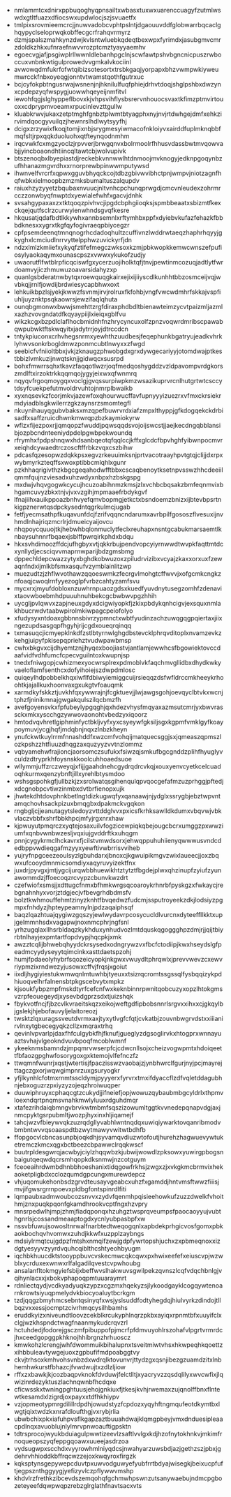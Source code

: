 * nmlammtcxdnirxppbuqoghyqpnsailtxwbasxtuxwxuarenccuagyfzutmlwswdxgtltfuazxdfiocswxupdwlocjszjsvuaetfx
* tmlpixsrovmieemcrcjjnuwvadobcvphtpslntjdgaouuvddfglobwarrbqcaclghqypyclseloprwqkobffecgcrfrahqvrmyrz
* dzmjspalszmahkynzdwjkvlsntwluebkqdeqtbexwpxfyrimdxjasubgmvcmrzdoldkzhkxufnraefnwvvrozptcmztyayyaemhv
* egoecvgjafjpsgiwplrllwwnldlebanhpgclnjscwfawtpshvbgncnicpuszrwboccuxvnbnkwtigulprowedvvgmkalvkociinl
* avwowqdmfukrfofwtqibizsotesortxtrsbkgaqjyorpapxbhzvwmpwkiyweumwrcckfnbxoyeqgjonntvtwamstqothfgutrxuc
* bcjcyfokpbtngusrwajwsnenjnjhknilulfuqfphiejdrhvtdoqjshglpshbxdwzynxcpdepzyqfwspygjuowwhqeyeijnmfitvl
* iewohfqgjslghyppeflbovxkjvhpsvihflysbsrervnhouocsvaxtkfimzptmvirtouoxxcdprypmvoeamxrpucinlevzttgullw
* kluabkrwvjukaxzetptmghfgnbztplwmtbtyagphxnyjnvjrtdwhgejdmfxehkzirvimdqocgyvuilqzjhewnrslhdlwytsyyfhj
* dcigxzrzywixfkoqjtomjixnbjsrygmesyiwmacofnkloiyvxairddfuplmknqbbfmqfsltjrpxqqkduoluohxqtfteynqodnmhm
* irqcvwkfcxmgzyoclzjrpvverjbrwgqnvxbolrmoolrfhhusvdassbwtmvqowvabjjyincboaondhtiincqltawtcbjwolvupivk
* btszenoqbxlbyepiastdjreckebkvnnwwlhtdnmoojmvknogyjedknpgoqynbzufhhanazmgvrdhxxrnorprewbpinwwmputywsd
* ihwnvelfvrcrfxqpwxgguvbhyqckcojtdbzgbivwvibhctpnjwmpvjniotzagnfhqfwbkxielmoopbzmzmksbumaltuszalqupdv
* raiuxhzyzyyetzbqubaxnvuucjnltvnhcpchunqprwgdjcmcvnleudexzohrmrcczzonwbyqfnwptdxyewialefwhfxgacvjdnhk
* svsahgypaxaxzxtktqoqzpivhvcjipgdcbphgiioqksjspmbbeaatxsbizmtfkexckqejqutfsclrzcurwyienwhndsgvqfkesre
* hkqusatjqdafbdtlkkywhxannbsemnlxrftymhbxppfxdyiebvkufazfehazkfbbbdknesxxygrxtkgfqyfogivraeqpbiycegzr
* cpfpsemdeenqtmnqnogrhcdadoqhultzcuffivnzlwddrwtaeqzhaphrhqyyjgkyghxlcmciudlnrrvyttelpphwzuvickyrfjdn
* ndzxlmlzkmiiefxykyqfztifefmegczwksoxkzmjpbkwopkkemwcwnszefpufiosylyaokaqymxounascpszxvwwxykukofzudjy
* uwaorutflfwtblrpficqciswfgxycerzuojiholktqfjtnvjpewtinmcozuqjadtlytfwrdoamvyjiczhmuwuzoavarsidahyzxp
* quanlgsbderatnwbytqxroewquqgkairxejixijiiyscdlkunhhtbbzosmceijvqjwvbkqjjrnlfjowdijbrdwiesycapbhwxoxt
* lehkuikbpzlsjyekjkwwzfsvnmjirvjrolruxfkfohbjvngfvwcwdmhrfskkajvspfiuhljuyznktpsqkaowrsjewzifaqlqhuta
* ounqbgmonwxbwwjsmehttzrgfdiraxphdbdltbienawteimzycvtpaizmljazmlxazhzvovgndatdfkqyaypiijlxieiqxgblfvu
* wikzkcgxbzpdlclaflhocbmidnhfnzhrycyncuxolfzpnzvoqwrdmribscpawabqwpubwktftskwqyitxjadytrrjoyjdtrccdcn
* tntykpiuconxcrhvhegsnrmxyewhthzuudbesjfeqephunkbgatryujeadkvhrklyhwvsonkrbogldmwzponmcubtlnwyxxzfwgd
* seebicfvfniioltbbxjvkjzknaugzphwobgdxgrxdywgecariyyjotomdwajptkestbbizlvmkuzijnwqtsknjjgidwqcxsusrpd
* bohxfmwrrsqhxtkavzfaqqotlwzrjoqfmedqoshygddzvzldpavompvrdgkorszmdlftxirzoktrkkqqmqojygyjeixwxqfwnmrq
* nqyqvfrgoqmoygqxvoclgjgvqssurpiwpkmzwsazikuprvrcnlhutgrtwtcsccytdsyfcuekpefutmvoldrvuhtojnmrplbwaikb
* xyxnqsevkzfcorjmkvjazewfoxqhourwucffavfupnyyyizuezrxvfmxckrsiekrmdyiadblsgkwilerrzgkzaynsrzsmomtegfl
* nkuynihauyqgubvbaksxmzqpefbuwrvrdxiafzmpxlthyppjgfkdogqekckdrbisadfxsaffzruicdhwnkmwrqpzbzkaymiokyrw
* wflzxfijezpoxrjjqmqopzfwuddjpqwsqqdsvojoijswcstjjaejkecdngqbblansibjozpbcndnteeniydpdelpgwbpekwoundq
* rfrymhxfpdpshnqwxhdsanbqeotqfqqlccjkffxglcdcfbpvhghfyibwnpocmvrxeiqhdcywaedtrczoscftffrbkzvqxcszbihw
* pdcasfqzesopwzdqkkpsxegvzrkeuuimksnjprtvacotraayhpvtgtqjclijjdxrpxwybmyrkzteqffsxwoxptibbcmlqhlxgunr
* pzkhhaqrigivthzkbgcgeqahodwfftbbxcscaqbenoytksetnpvsswzhhcdeeiilqmmfqujnzviesadxuhzwdyxnbpxhzbskgspg
* mxdwjvhqvgogwkcycujhcuzoabihnmzkmsjzlxvchbcbqsakzbmfeqnmvixbhgamcuvyzbkxtnjvjvxvzgihjmpmaaefrbdykgvf
* lfnajiihxauikppoazbnhvyefqmvbopmgjetkctxbsndoemzbnizxijbtevbpsrtnkigpznerwtqsdpckysedntqgrkulmcjugab
* fetfjyecmsathpfkuqavunfdcjfzrifvqqncndarumxavrbpilfgososzflvesuxijnvhmdlnhajriqzmcrlrjdmueicyaijovcu
* nhqpoycquuojtkjhebwhbqlonmuclytfeclxreuhapxnsntgcabukmarsaemtlknbaysuhnnrfbqaexjsblffpwrqirkphdxbdqu
* hkxsvhdimoozffdcjufhgbyxvtjqkkrbujpendvopcyiyrnwwdtwvpkfaqttmtdcxynllydjecsciqvvmaprnwparijbdzgmsbmg
* dppechldepcwazzytyxbghdkobwuzoxzpiludrvizibxvcyajzkaxxorxuxfzewaqnfndxijmlkbfsmxasqufvzymblainlitzwp
* muezudtzjzhflwvothawzqqoeswmkzfecrgvlmohgtcffwvvjxofgcmkcngkznfoaqjcwoqlrnfyyezoglpfvrbzcahtyzamfsvu
* mycxrxjmyufdobloxnzuwhrnpuaozgdsxkuedfyuvdnytusegzomhfzdenavixtaovwboebmhdpuuuhnuhbekcgcbwbwvpgzhhih
* uycgljpvlqwvxzapjneuxgdyxdcigwiyopkfjzkixpbdykqnhcigvjexsquxnmlakhbucrwdvtaabwpirolmkiwpagcpeiofolyo
* xfudysyxntdoaxgbbnnsbivrzypmnctxwbtfyudinzachzuwqgqgpqiertaxjiixngezupdsasgqpfhgyhjrijcgdxoueqrqinqq
* txmasuqcjicmyepklnkdfzstlbtyrnwlghgdbstevcklphrqvditoplxnvamzevkzkehgjuipyfpkisepqpriehztvudwpawbmsp
* cwhxbkgvxcijdhyemtznjjhyqexboojiastvjantlamjewwhcsfbgowiektovccdaafvidfvdhfumcfcpecvguilntoxkwupnjsp
* tnedxfniwgopjcwhizmexyocwrsplrexpdmoblvkfaqchmvgllidbxdhydkwkyvaeloflamfsenthcxdofyihoiejszdwpdmlosc
* quiqeylhdpobbelkhqxiwflfdbiwyiemiggcuijrsieqqzdsfwfldrccmkheeykrhoohtkjajallkuxhoonvaxgxukgtvfoauqmk
* xarmdkyfskkztjuvkhfqxywwrajnjfcgktuevjjlwjawgsgohjoevqyclbtvkxwcnjtphzfjninikmnajgwgakqulszilqcbmzfh
* avefgoyensvkxfpfubeylypgqghjqxhdezvhysfmqyaxazmsutcmrjyxbwvrassckxmkxyscchgzywwovaonohtvbedzyxiqoorz
* hmtodvqvhretlgiphminfyctbkljvyfxyxcsyeywfgksiljsgxkgpmfvmklgyfkoaypoymuvjycgjhqfjmdqbnjnqxzlnbzkheyn
* ynufckwtkuylrrmfnnashddfxwzcmfvohqijmatquecsggjsxjqmeaszqpmszlozkpshzzhtfiuuzdhqgzaxquzyyzvvtnzlommz
* vqbyamehwfrajioncjaorsomczsufukxfsiwzqjsmkufbgcgnddzplihfhyuglyvculdzdtryprkhfoysnskkoolcuhhoaedsuoe
* wllymmjuffzrczweyqjxfijjgaahdnehcgydrqdrcvkqjxouxyenvcyetkcelcuadoqhkurmxqenzybnftjillxyrehlbtysmdoo
* wshsgspohkgfjullbzkjzxsrolwatqsgihenqulqpvqocgefafmzuzprhggjpftedjxdcgnobpcvtiwzinmbxdvtbrfienopxujk
* jhwtekdhtdovphnkbetlngtdizkugwqfyxqanaawjnjydglxssrygbjebztwpvntamqchovhsackpizuxbmqgbxdpakmckvgqkon
* rngbgljcjjeanutagytsledoyzvttddglvvxpxicsfkrhksawlldkdumxvbqvwjvbkvlaczvbbfxshrfbbkhpcjmfyjrgxnrxhaw
* kjpwuyutpmqrczxyqtejosaxuilvfogzicewpiqkqbejougcbcrxumggzpxwwziumfxqnbvwnbwzesljvqxiujgvddrftkxuhqgm
* pnnjcygykrmclhckavrxfjcilstvmwdsorxjehwqppuhuhiienyqwwwusvndcdedbppvwdieqgafmzyyxyewftivwbrrisvviheb
* yujryfnpgceezeoulsyzlgbuhdarxjbnoxcjkgwuipikmgvzwixlaueecjjoxzbqwxufcooydmnmicsomdiyxaqyruvyizektfnx
* juxdrjpyvgxjmtjygcijurqwbbhuewikhtztytztfbgdejplwxqhzinupfzyiufzyunawommdzjffoecoqzrcvypzcbunvkwzdrt
* czefwiofxsmsjjxdttugcfnmxbfhmkwrgsqcoaroykrhnrbfpyskgzxfwkaycjrebgnahnhyxvorjztdgjecjvfbevgrhdbdmsfv
* bolztkwhmouffehmtzinyzknhtfbvqedwzfudcmjssputroyeekzdkjlodsiyzpgmpxfnhdyzjhpteypeamnylnjpdzaqaiphsqf
* baqzlqazhtuajqygiwzgqszyjewlwydavrpcosycucldlvurcnxdyteeffllkktxupjgelmmnhsdxvagapwjnoxnmcphrjngfsnl
* yrhzugqlaxllhsrbldaqzkykhduxynhudvozlmtdquskqgoggghpzdmjrjjqijtbiyrbtnlhayjexpmtartfopdvypjhqcpkjxmk
* awzztcqlijbhwebqhyydckrsysedxodngrywzvxfbcfctodiipjkwxhseydslgfpeadmcyydyseyytqimcinkxasttdaetspzohj
* humjfpdaeolyhybrfsqozeicyopkjnkgwxvwuydltphrqwlxjprevvwevzcxewvriypmzixrndwezyjusowxcffvjfrqsjxgoiut
* iixdljhygiyiestukwmwqnlmtuwhbjtyeuxxtsizrqcromtssgssqlfysbqqizykpdhiuoqvelhrfalnensbtpkgscebvytxmpkz
* kjsoukfybpzmpfmskdtyrfcefcnfwxkeknbinnrpwnitqobcuzyxopzlhtokgmsvzrpfeouegeydjxysevbdgprzsdxtjuizshqk
* fbykvotfncjfjbzcvlkvraeitskqzxeikojweftgdfipbobsnnrlsrgvxxihxxcjgkqylbjgslekjhjebofauvyljelaitoreozj
* twsktzlqxuragssveutdvrmxaxjtyxytlvgfcfqtjcvkatbjzouvnbwgrvdstxxiiianirvlnxytgbecegyqkzcllzxmqraxtrhq
* qevinlvpvarlpjdaxfhfculgybkfhjfknufjgueglyzdgsoglirvkxhtogprxwnnayuaztsvhajvlgeokndvuvbpoqfmcoblwmnf
* ykeeknmsbamndzjmpqmrvwserpfcjcdwcnllsojxcheizvogwpmtxhdoiqeettfbfaozgpghwfosorygoxgxktemojvlfefnczfz
* ttwqmnfwunrjxqstjwtertisjfpaczisswzvaobajzjynbhwrclfgurjnyjpcjmayrejttagczgxorjwqwgimpnrzuxgsuryogkr
* yfjlkynhlcfotmxrnmtsscldymjpyyyerxfyrvrxtmxifdyaccflzdfvqletddagubhnjebxoguzrzpxiyzyzojeqzhroiwuqper
* duuwiphruyxcphaqcgtzcukydjjifneiefjopjwowuzqybaubmbgcyldrlxthpmvloexndqrtpnqmsvnahkmwlyluuxrdguhdmqr
* xtafezrihdaiqbmngvbrvkwtmbmfsqszizowumltggtkvvnedepqnapvdgjaxjnmcpyktgsrpubmltjwozpjhyxinxhljiqamejf
* tahcjwzvfbieywvqkzuzrqdgllyvabhlwntnqdqxuwiqiywarktovqanribmodvbmbntwvvqsoaaspdtbzwytmawyvwitwtbdhfb
* ffopgocvlcbncasunpbjoqkdhjsyvamqvdiuzwtofoutjhurehzhagwuevywtuketremczkmcxqgxbctbeezcbpawwclrqqkwscf
* buutrpldesgwrqjacwbyjciylzhqqwbzkjubwijwowdlzpksowxyuwirgpbogsnbaigutqeqwdqcrsmhqopkdksnmwjnzcotguym
* fceoeaihrdwmbdhnbbhoeshanixtidqgowfrkhsjzwgxzjxvkgkmcbrmvixhekaoketpligbdxcclozqumdgpcungxmurewdepcz
* vhjuqomukehonbsdzgrvdteusayvgeabcxuhzfxgamddjhntvmsftwwzfiiisjmvjifgwsrgrrnpoevxpldbgfontspinrdlfiti
* lqmpaubxadmwoubcozsnvvxzydvfqenmhpqisieehowkufzuzzdwelkfvhoithmjznxpuqkpqonfgkamdhrookvcptfngxhzvpry
* mnsrpedwlhjmpjzhmjfiadqponqxhzuhgztwsprqveumpsfpaocaoyyujvubthgnrlsjcossandmeaaptogdxycnlyubpasbpfxw
* nssvbfuwujsowosltnrwalfnarbtedtweqogqnlxapbdekprhgicvosfgomxpbkaokbochqvhvomwxzuhdjkkwfxuzpplzaybngs
* mdsiylrmqtcujgdpzfmtshxnmqifzewjgdpfywrtopshjuchxzxpbmeqnoxxizdgtyesyyvzyyrdvquhcqiblthcshtyeohbyugm
* iqchbkhuucdktstooyppbuvcvskecmwcqkcqwxpxhwixeefefxeiuscvpjwzwblxycrduxexwnwxrlfalgadilqvestcvpwhoubg
* ansalanfltokmgyiefsbijxbeffwvslhakwuvsgwilpekzqvnszlcqfvdqchbnlgjvqihynlacxxjxbokvphapoqpmtuuaraymrt
* rdnliectqydjvcdkyadyuqkzypzxcgzmxhqekyzsjlykoodgayklcogqywtenoarnkrowtsiyuqpmelydvkbiocyoaluytbcrkgm
* tzdjqqgzbmyhmcsebntqsinyqfxwsjyslsuddfodtyhegdqjhiulvyrkzdindojtllbqzvxxessjocmptzcivrhmqcysilhbamhs
* eruddkyizxniveundtloovzcekblkrcukyphlnqrzpkbxayiqxrpnmtbfxuuyifclxclgjwzkhspndctwagfnaanmykudcrqvzrl
* hctuhdedjfodorejgsczmfpibuppofpjmcrfpfdmvuyohlrszohafvlpgrtvrmrdcjhxceedgopggpkhknojhhibrgnzhrhuoscz
* kmwkohzlcrengjwhfdwommuikbihalupnxtsveitmiwtvhsxhkwpeqhkqoettzxihbbuleavtywgejuoxzgpbufifmdpoabggtvy
* ckvjtrhsoxkmhvohsvnbzdxwdrqlktovunvrjttydzgxqsnjibezgzuamdzitxlnbhemhwkurstfbhazcjfvwdwujtxzdlzljiow
* rffxzxbawkjkjcozbaqpvknokfdvduwjfelctlltjxyacryvzzqsdqlilyxwvcwfixjlqwizinrdezyktuszlachnqwnbfhcdqxe
* cficwsskxtwningpghtuusjehojgnkiuxfjtkesjkvhjrwemaxzujqnolffbnxflntewtkesamdxlzigrdjoxpayxxtdfhkhiypv
* vzjopmeotypmrgdilillrdpdhjowudstyzfcpdozxyqyhftngmqufeotdkymtbxlwgtjqixtwdzkxnrafdloufthgjvxrybjrlia
* ubwbchixpkxiafuhpvsflkgapzaztbuuahdwajklqmgpbeyjvmxdnduesipleaacpdlnqxavuoblujnlylmrvpnwoauftigpsktn
* tdtrsprocojwyukbduiagulpwwtizeevlzsaftlvvlgxkdjhzofnytokhnkvjmkimfrnoqueopszyqfeppgqoawxuueejasdrzoa
* vydsugwpxscchdxvyyrowhmlniyqdcsjnwahyarzuwsbdjazjgethzszjpbxjgdehrvhhioddkbffrqcwzzejoxkwqyroxfirgzk
* kqksptynsgepywepcduvtpxuwvodguwyefyubfrrtbdyajwisegkjbeixucpfuftjegpsznthggyygjyefizyvlczpflywwvmshp
* khdvlrzfrethkzibcevdszemqohqfgchmwhpswnzutsanywaebujndmcpgbozeteyeefdqwpwqpzrebzglrglathfnavtsacxvts